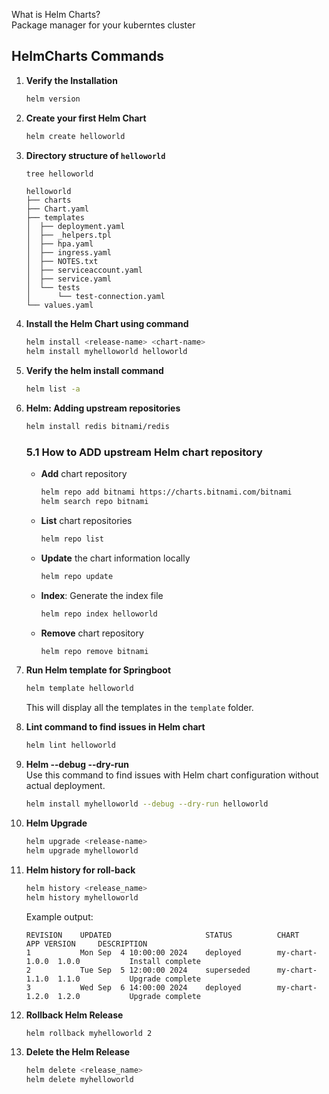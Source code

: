 
What is Helm Charts?  
Package manager for your kuberntes cluster

## HelmCharts Commands

1. **Verify the Installation**  
   ```sh
   helm version
   ```

2. **Create your first Helm Chart**  
   ```sh
   helm create helloworld
   ```

3. **Directory structure of `helloworld`**  
   ```sh
   tree helloworld
   ```
   ```
   helloworld
   ├── charts
   ├── Chart.yaml
   ├── templates
   │  ├── deployment.yaml
   │  ├── _helpers.tpl
   │  ├── hpa.yaml
   │  ├── ingress.yaml
   │  ├── NOTES.txt
   │  ├── serviceaccount.yaml
   │  ├── service.yaml
   │  └── tests
   │      └── test-connection.yaml
   └── values.yaml
   ```

4. **Install the Helm Chart using command**  
   ```sh
   helm install <release-name> <chart-name>
   helm install myhelloworld helloworld
   ```

5. **Verify the helm install command**  
   ```sh
   helm list -a
   ```

6. **Helm: Adding upstream repositories**  
   ```sh
   helm install redis bitnami/redis
   ```
   
   ### 5.1 How to ADD upstream Helm chart repository
   - **Add** chart repository  
     ```sh
     helm repo add bitnami https://charts.bitnami.com/bitnami
     helm search repo bitnami
     ```

   - **List** chart repositories  
     ```sh
     helm repo list
     ```

   - **Update** the chart information locally  
     ```sh
     helm repo update
     ```

   - **Index**: Generate the index file  
     ```sh
     helm repo index helloworld
     ```

   - **Remove** chart repository  
     ```sh
     helm repo remove bitnami
     ```

7. **Run Helm template for Springboot**  
   ```sh
   helm template helloworld
   ```
   This will display all the templates in the `template` folder.

8. **Lint command to find issues in Helm chart**  
   ```sh
   helm lint helloworld
   ```

9. **Helm --debug --dry-run**  
   Use this command to find issues with Helm chart configuration without actual deployment.  
   ```sh
   helm install myhelloworld --debug --dry-run helloworld
   ```

10. **Helm Upgrade**  
    ```sh
    helm upgrade <release-name>
    helm upgrade myhelloworld
    ```

11. **Helm history for roll-back**  
    ```sh
    helm history <release_name>
    helm history myhelloworld
    ```
    Example output:
    ```
    REVISION    UPDATED                     STATUS          CHART           APP VERSION     DESCRIPTION
    1           Mon Sep  4 10:00:00 2024    deployed        my-chart-1.0.0  1.0.0           Install complete
    2           Tue Sep  5 12:00:00 2024    superseded      my-chart-1.1.0  1.1.0           Upgrade complete
    3           Wed Sep  6 14:00:00 2024    deployed        my-chart-1.2.0  1.2.0           Upgrade complete
    ```

12. **Rollback Helm Release**  
    ```sh
    helm rollback myhelloworld 2
    ```

13. **Delete the Helm Release**  
    ```sh
    helm delete <release_name>
    helm delete myhelloworld
    ```